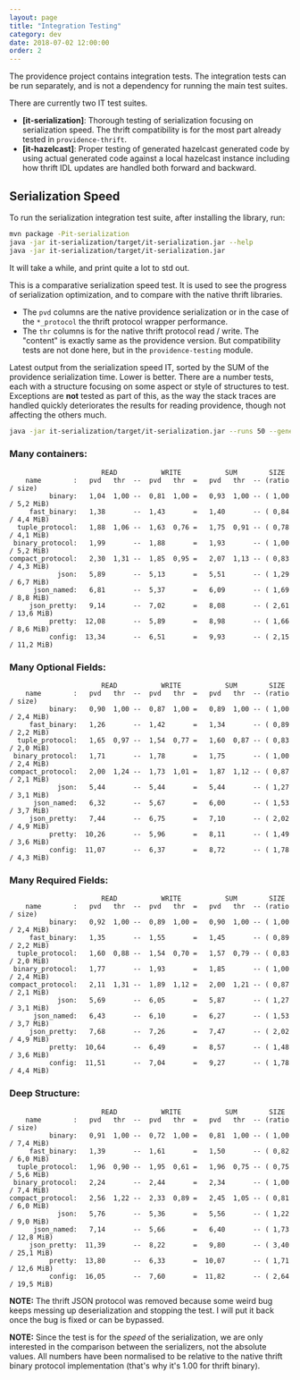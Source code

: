 ```yaml
---
layout: page
title: "Integration Testing"
category: dev
date: 2018-07-02 12:00:00
order: 2
---
```


The providence project contains integration tests. The integration
tests can be run separately, and is not a dependency for running
the main test suites.

There are currently two IT test suites.

- **[it-serialization]**: Thorough testing of serialization focusing on
  serialization speed. The thrift compatibility is for the most part
  already tested in `providence-thrift`.
- **[it-hazelcast]**: Proper testing of generated hazelcast generated
  code by using actual generated code against a local hazelcast instance
  including how thrift IDL updates are handled both forward and backward. 

## Serialization Speed

To run the serialization integration test suite, after installing the library,
run:

```bash
mvn package -Pit-serialization
java -jar it-serialization/target/it-serialization.jar --help
java -jar it-serialization/target/it-serialization.jar
```

It will take a while, and print quite a lot to std out.

This is a comparative serialization speed test. It is used to see the progress of
serialization optimization, and to compare with the native thrift libraries.

- The `pvd` columns are the native providence serialization or in the case of the
  `*_protocol` the thrift protocol wrapper performance.
- The `thr` columns is for the native thrift protocol read / write. The "content" is
  exactly same as the providence version. But compatibility tests are not done here,
  but in the `providence-testing` module.

Latest output from the serialization speed IT, sorted by the SUM of the providence
serialization time. Lower is better. There are a number tests, each with a structure
focusing on some aspect or style of structures to test. Exceptions are **not** tested
as part of this, as the way the stack traces are handled quickly deteriorates the
results for reading providence, though not affecting the others much.

```bash
java -jar it-serialization/target/it-serialization.jar --runs 50 --generate 1000
```

### Many containers:

```
                       READ           WRITE           SUM        SIZE
    name        :   pvd   thr  --  pvd   thr  =   pvd   thr  -- (ratio / size)
          binary:   1,04  1,00 --  0,81  1,00 =   0,93  1,00 -- ( 1,00 / 5,2 MiB)
     fast_binary:   1,38       --  1,43       =   1,40       -- ( 0,84 / 4,4 MiB)
  tuple_protocol:   1,88  1,06 --  1,63  0,76 =   1,75  0,91 -- ( 0,78 / 4,1 MiB)
 binary_protocol:   1,99       --  1,88       =   1,93       -- ( 1,00 / 5,2 MiB)
compact_protocol:   2,30  1,31 --  1,85  0,95 =   2,07  1,13 -- ( 0,83 / 4,3 MiB)
            json:   5,89       --  5,13       =   5,51       -- ( 1,29 / 6,7 MiB)
      json_named:   6,81       --  5,37       =   6,09       -- ( 1,69 / 8,8 MiB)
     json_pretty:   9,14       --  7,02       =   8,08       -- ( 2,61 / 13,6 MiB)
          pretty:  12,08       --  5,89       =   8,98       -- ( 1,66 / 8,6 MiB)
          config:  13,34       --  6,51       =   9,93       -- ( 2,15 / 11,2 MiB)
```

### Many Optional Fields:

```
                       READ           WRITE           SUM        SIZE
    name        :   pvd   thr  --  pvd   thr  =   pvd   thr  -- (ratio / size)
          binary:   0,90  1,00 --  0,87  1,00 =   0,89  1,00 -- ( 1,00 / 2,4 MiB)
     fast_binary:   1,26       --  1,42       =   1,34       -- ( 0,89 / 2,2 MiB)
  tuple_protocol:   1,65  0,97 --  1,54  0,77 =   1,60  0,87 -- ( 0,83 / 2,0 MiB)
 binary_protocol:   1,71       --  1,78       =   1,75       -- ( 1,00 / 2,4 MiB)
compact_protocol:   2,00  1,24 --  1,73  1,01 =   1,87  1,12 -- ( 0,87 / 2,1 MiB)
            json:   5,44       --  5,44       =   5,44       -- ( 1,27 / 3,1 MiB)
      json_named:   6,32       --  5,67       =   6,00       -- ( 1,53 / 3,7 MiB)
     json_pretty:   7,44       --  6,75       =   7,10       -- ( 2,02 / 4,9 MiB)
          pretty:  10,26       --  5,96       =   8,11       -- ( 1,49 / 3,6 MiB)
          config:  11,07       --  6,37       =   8,72       -- ( 1,78 / 4,3 MiB)
```

### Many Required Fields:

```
                       READ           WRITE           SUM        SIZE
    name        :   pvd   thr  --  pvd   thr  =   pvd   thr  -- (ratio / size)
          binary:   0,92  1,00 --  0,89  1,00 =   0,90  1,00 -- ( 1,00 / 2,4 MiB)
     fast_binary:   1,35       --  1,55       =   1,45       -- ( 0,89 / 2,2 MiB)
  tuple_protocol:   1,60  0,88 --  1,54  0,70 =   1,57  0,79 -- ( 0,83 / 2,0 MiB)
 binary_protocol:   1,77       --  1,93       =   1,85       -- ( 1,00 / 2,4 MiB)
compact_protocol:   2,11  1,31 --  1,89  1,12 =   2,00  1,21 -- ( 0,87 / 2,1 MiB)
            json:   5,69       --  6,05       =   5,87       -- ( 1,27 / 3,1 MiB)
      json_named:   6,43       --  6,10       =   6,27       -- ( 1,53 / 3,7 MiB)
     json_pretty:   7,68       --  7,26       =   7,47       -- ( 2,02 / 4,9 MiB)
          pretty:  10,64       --  6,49       =   8,57       -- ( 1,48 / 3,6 MiB)
          config:  11,51       --  7,04       =   9,27       -- ( 1,78 / 4,4 MiB)
```

### Deep Structure:

```
                       READ           WRITE           SUM        SIZE
    name        :   pvd   thr  --  pvd   thr  =   pvd   thr  -- (ratio / size)
          binary:   0,91  1,00 --  0,72  1,00 =   0,81  1,00 -- ( 1,00 / 7,4 MiB)
     fast_binary:   1,39       --  1,61       =   1,50       -- ( 0,82 / 6,0 MiB)
  tuple_protocol:   1,96  0,90 --  1,95  0,61 =   1,96  0,75 -- ( 0,75 / 5,6 MiB)
 binary_protocol:   2,24       --  2,44       =   2,34       -- ( 1,00 / 7,4 MiB)
compact_protocol:   2,56  1,22 --  2,33  0,89 =   2,45  1,05 -- ( 0,81 / 6,0 MiB)
            json:   5,76       --  5,36       =   5,56       -- ( 1,22 / 9,0 MiB)
      json_named:   7,14       --  5,66       =   6,40       -- ( 1,73 / 12,8 MiB)
     json_pretty:  11,39       --  8,22       =   9,80       -- ( 3,40 / 25,1 MiB)
          pretty:  13,80       --  6,33       =  10,07       -- ( 1,71 / 12,6 MiB)
          config:  16,05       --  7,60       =  11,82       -- ( 2,64 / 19,5 MiB)
```

**NOTE:** The thrift JSON protocol was removed because some weird bug keeps messing
up deserialization and stopping the test. I will put it back once the bug is fixed or
can be bypassed.

**NOTE:** Since the test is for the *speed* of the serialization, we are only
interested in the comparison between the serializers, not the absolute values.
All numbers have been normalised to be relative to the native thrift binary protocol
implementation (that's why it's 1.00 for thrift binary).
